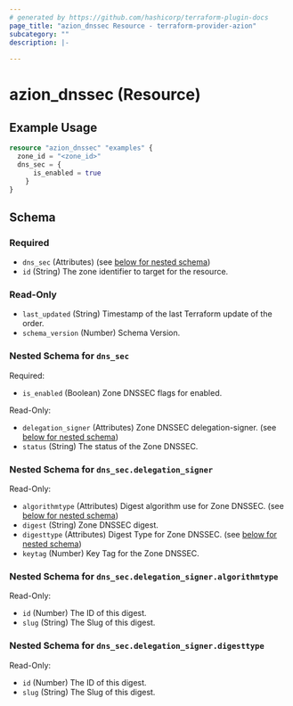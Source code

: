 ```yaml
---
# generated by https://github.com/hashicorp/terraform-plugin-docs
page_title: "azion_dnssec Resource - terraform-provider-azion"
subcategory: ""
description: |-
  
---
```


# azion_dnssec (Resource)



## Example Usage

```terraform
resource "azion_dnssec" "examples" {
  zone_id = "<zone_id>"
  dns_sec = {
      is_enabled = true
    }
}
```

<!-- schema generated by tfplugindocs -->
## Schema

### Required

- `dns_sec` (Attributes) (see [below for nested schema](#nestedatt--dns_sec))
- `id` (String) The zone identifier to target for the resource.

### Read-Only

- `last_updated` (String) Timestamp of the last Terraform update of the order.
- `schema_version` (Number) Schema Version.

<a id="nestedatt--dns_sec"></a>
### Nested Schema for `dns_sec`

Required:

- `is_enabled` (Boolean) Zone DNSSEC flags for enabled.

Read-Only:

- `delegation_signer` (Attributes) Zone DNSSEC delegation-signer. (see [below for nested schema](#nestedatt--dns_sec--delegation_signer))
- `status` (String) The status of the Zone DNSSEC.

<a id="nestedatt--dns_sec--delegation_signer"></a>
### Nested Schema for `dns_sec.delegation_signer`

Read-Only:

- `algorithmtype` (Attributes) Digest algorithm use for Zone DNSSEC. (see [below for nested schema](#nestedatt--dns_sec--delegation_signer--algorithmtype))
- `digest` (String) Zone DNSSEC digest.
- `digesttype` (Attributes) Digest Type for Zone DNSSEC. (see [below for nested schema](#nestedatt--dns_sec--delegation_signer--digesttype))
- `keytag` (Number) Key Tag for the Zone DNSSEC.

<a id="nestedatt--dns_sec--delegation_signer--algorithmtype"></a>
### Nested Schema for `dns_sec.delegation_signer.algorithmtype`

Read-Only:

- `id` (Number) The ID of this digest.
- `slug` (String) The Slug of this digest.


<a id="nestedatt--dns_sec--delegation_signer--digesttype"></a>
### Nested Schema for `dns_sec.delegation_signer.digesttype`

Read-Only:

- `id` (Number) The ID of this digest.
- `slug` (String) The Slug of this digest.


